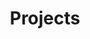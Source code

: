 ---
title: Projects
permalink: /projects/
# header:
#   overlay_image: /assets/images/projects.jpg
layout: posts
author_profile: true
classes: wide
---